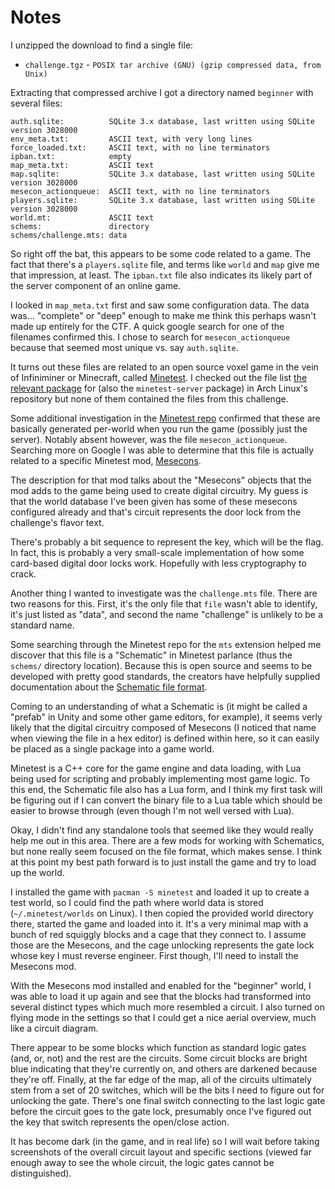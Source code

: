 # Notes

I unzipped the download to find a single file:
* `challenge.tgz` - `POSIX tar archive (GNU) (gzip compressed data, from Unix)`

Extracting that compressed archive I got a directory named `beginner` with several files:
```
auth.sqlite:          SQLite 3.x database, last written using SQLite version 3028000
env_meta.txt:         ASCII text, with very long lines
force_loaded.txt:     ASCII text, with no line terminators
ipban.txt:            empty
map_meta.txt:         ASCII text
map.sqlite:           SQLite 3.x database, last written using SQLite version 3028000
mesecon_actionqueue:  ASCII text, with no line terminators
players.sqlite:       SQLite 3.x database, last written using SQLite version 3028000
world.mt:             ASCII text
schems:               directory
schems/challenge.mts: data
```

So right off the bat, this appears to be some code related to a game. The fact that there's a `players.sqlite` file, and terms like `world` and `map` give me that impression, at least. The `ipban.txt` file also indicates its likely part of the server component of an online game.

I looked in `map_meta.txt` first and saw some configuration data. The data was... "complete" or "deep" enough to make me think this perhaps wasn't made up entirely for the CTF. A quick google search for one of the filenames confirmed this. I chose to search for `mesecon_actionqueue` because that seemed most unique vs. say `auth.sqlite`.

It turns out these files are related to an open source voxel game in the vein of Infiniminer or Minecraft, called [Minetest](https://www.minetest.net/). I checked out the file list [the relevant package](https://www.archlinux.org/packages/community/x86_64/minetest-common/) for (also the `minetest-server` package) in Arch Linux's repository but none of them contained the files from this challenge.

Some additional investigation in the [Minetest repo](https://github.com/minetest/minetest/) confirmed that these are basically generated per-world when you run the game (possibly just the server). Notably absent however, was the file `mesecon_actionqueue`. Searching more on Google I was able to determine that this file is actually related to a specific Minetest mod, [Mesecons](https://github.com/minetest-mods/mesecons).

The description for that mod talks about the "Mesecons" objects that the mod adds to the game being used to create digital circuitry. My guess is that the world database I've been given has some of these mesecons configured already and that's circuit represents the door lock from the challenge's flavor text.

There's probably a bit sequence to represent the key, which will be the flag. In fact, this is probably a very small-scale implementation of how some card-based digital door locks work. Hopefully with less cryptography to crack.

Another thing I wanted to investigate was the `challenge.mts` file. There are two reasons for this. First, it's the only file that `file` wasn't able to identify, it's just listed as "data", and second the name "challenge" is unlikely to be a standard name.

Some searching through the Minetest repo for the `mts` extension helped me discover that this file is a "Schematic" in Minetest parlance (thus the `schems/` directory location). Because this is open source and seems to be developed with pretty good standards, the creators have helpfully supplied documentation about the [Schematic file format](https://github.com/minetest/minetest/blob/b298b0339c79db7f5b3873e73ff9ea0130f05a8a/src/mapgen/mg_schematic.h#L36).

Coming to an understanding of what a Schematic is (it might be called a "prefab" in Unity and some other game editors, for example), it seems verly likely that the digital circuitry composed of Mesecons (I noticed that name when viewing the file in a hex editor) is defined within here, so it can easily be placed as a single package into a game world.

Minetest is a C++ core for the game engine and data loading, with Lua being used for scripting and probably implementing most game logic. To this end, the Schematic file also has a Lua form, and I think my first task will be figuring out if I can convert the binary file to a Lua table which should be easier to browse through (even though I'm not well versed with Lua).

Okay, I didn't find any standalone tools that seemed like they would really help me out in this area. There are a few mods for working with Schematics, but none really seem focused on the file format, which makes sense. I think at this point my best path forward is to just install the game and try to load up the world.

I installed the game with `pacman -S minetest` and loaded it up to create a test world, so I could find the path where world data is stored (`~/.minetest/worlds` on Linux). I then copied the provided world directory there, started the game and loaded into it. It's a very minimal map with a bunch of red squiggly blocks and a cage that they connect to. I assume those are the Mesecons, and the cage unlocking represents the gate lock whose key I must reverse engineer. First though, I'll need to install the Mesecons mod.

With the Mesecons mod installed and enabled for the "beginner" world, I was able to load it up again and see that the blocks had transformed into several distinct types which much more resembled a circuit. I also turned on flying mode in the settings so that I could get a nice aerial overview, much like a circuit diagram.

There appear to be some blocks which function as standard logic gates (and, or, not) and the rest are the circuits. Some circuit blocks are bright blue indicating that they're currently on, and others are darkened because they're off. Finally, at the far edge of the map, all of the circuits ultimately stem from a set of 20 switches, which will be the bits I need to figure out for unlocking the gate. There's one final switch connecting to the last logic gate before the circuit goes to the gate lock, presumably once I've figured out the key that switch represents the open/close action.

It has become dark (in the game, and in real life) so I will wait before taking screenshots of the overall circuit layout and specific sections (viewed far enough away to see the whole circuit, the logic gates cannot be distinguished).
